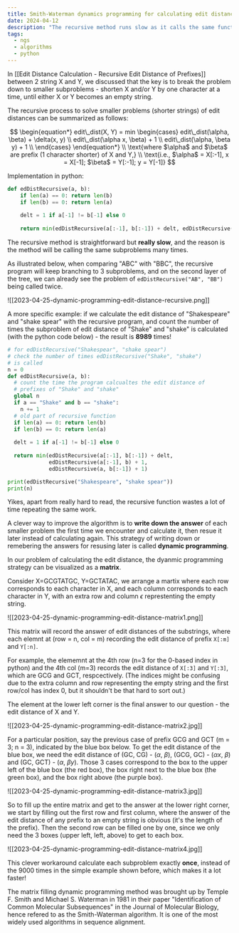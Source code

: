 ```yaml
---
title: Smith-Waterman dynamics programming for calculating edit distance
date: 2024-04-12
description: "The recursive method runs slow as it calls the same function many times. Dynamics programming address that by recording the answer for later calling."
tags:
  - ngs
  - algorithms
  - python
---
```


In [[Edit Distance Calculation - Recursive Edit Distance of Prefixes]] between 2 string X and Y,
we discussed that the key is to break the problem down to smaller subproblems -
shorten X and/or Y by one character at a time, 
until either X or Y becomes an empty string.

The recursive process to solve smaller problems (shorter strings) of edit distances can be summarized as follows:

$$
\begin{equation*}
edit\_dist(X, Y) = min
\begin{cases}
edit\_dist(\alpha, \beta)  + \delta(x, y) \\
edit\_dist(\alpha x, \beta)  + 1 \\
edit\_dist(\alpha, \beta y)  + 1 \\
\end{cases}
\end{equation*}
\\
\text{where $\alpha$ and $\beta$ are prefix (1 character shorter) of X and Y,}
\\
\text{i.e., $\alpha$ = X[:-1], x = X[-1]; $\beta$ = Y[:-1]; y = Y[-1]}
$$

Implementation in python:

```python
def edDistRecursive(a, b): 
	if len(a) == 0: return len(b) 
	if len(b) == 0: return len(a) 
	
	delt = 1 if a[-1] != b[-1] else 0 
	
	return min(edDistRecursive(a[:-1], b[:-1]) + delt, edDistRecursive(a[:-1], b) + 1, edDistRecursive(a, b[:-1]) + 1)
```

The recursive method is straightforward but **really slow**, and the reason is the method will be calling the same subproblems many times.

As illustrated below, when comparing "ABC" with "BBC", the recursive program will keep branching to 3 subproblems, and on the second layer of the tree, we can already see the problem of `edDistRecursive("AB", "BB")` being called twice.

![[2023-04-25-dynamic-programming-edit-distance-recursive.png]]

A more specific example: 
if we calculate the edit distance of "Shakespeare" and "shake spear" with the recursive program, and count the number of times the subproblem of edit distance of "Shake" and "shake" is calculated (with the python code below) - the result is **8989** times!

```python
# for edDistRecursive("Shakespear", "shake spear")
# check the number of times edDistRecursive("Shake", "shake")
# is called
n = 0
def edDistRecursive(a, b): 
  # count the time the program calcualtes the edit distance of
  # prefixes of "Shake" and "shake"
  global n
  if a == "Shake" and b == "shake":
    n += 1
  # old part of recursive function
  if len(a) == 0: return len(b) 
  if len(b) == 0: return len(a) 
	
  delt = 1 if a[-1] != b[-1] else 0 
  
  return min(edDistRecursive(a[:-1], b[:-1]) + delt, 
             edDistRecursive(a[:-1], b) + 1, 
             edDistRecursive(a, b[:-1]) + 1)

print(edDistRecursive("Shakespeare", "shake spear"))
print(n)
```

Yikes, apart from really hard to read, the recursive function wastes a lot of time repeating the same work.

A clever way to improve the algorithm is to **write down the answer** of each smaller problem the first time we encounter and calculate it, then resue it later instead of calculating again.
This strategy of writing down or remebering the answers for resusing later is called **dynamic programming**.

In our problem of calculating the edit distance, the dyanmic programming strategy can be visualized as a **matrix**.

Consider X=GCGTATGC, Y=GCTATAC, we arrange a martix where each row corresponds to each character in X, and each column corresponds to each character in Y, with an extra row and column $\epsilon$ represtenting the empty string.

![[2023-04-25-dynamic-programming-edit-distance-matrix1.png]]

This matrix will record the answer of edit distances of the substrings, where each elemnt at (row = n, col = m) recording the edit distance of prefix `X[:m]` and `Y[:n]`.

For example, the elememnt at the 4th row (n=3 for the 0-based index in python) and the 4th col (m=3) records the edit distance of `X[:3]` and `Y[:3]`, which are GCG and GCT, respcectively. 
(The indices might be confusing due to the extra column and row representing the empty string and the first row/col has index 0, but it shouldn't be that hard to sort out.)

The element at the lower left corner is the final answer to our question - the edit distance of X and Y.


![[2023-04-25-dynamic-programming-edit-distance-matrix2.jpg]]

For a particular position, say the previous case of prefix GCG and GCT (m = 3; n = 3), indicated by the blue box below.
To get the edit distance of the blue box, we need the edit distance of (GC, CG) - ($\alpha$, $\beta$), (GCG, GC) - ($\alpha x$, $\beta$) and (GC, GCT) - ($\alpha$, $\beta y$).
Those 3 cases correspond to the box to the upper left of the blue box (the red box), the box right next to the blue box (the green box), and the box right above (the purple box).

![[2023-04-25-dynamic-programming-edit-distance-matrix3.jpg]]

So to fill up the entire matrix and get to the answer at the lower right corner, we start by filling out the first row and first column, where the answer of the edit distance of any prefix to an empty string is obvious (it's the length of the prefix).
Then the second row can be filled one by one, since we only need the 3 boxes (upper left, left, above) to get to each box.

![[2023-04-25-dynamic-programming-edit-distance-matrix4.jpg]]

This clever workaround calculate each subproblem exactly **once**, instead of the 9000 times in the simple example shown before, which makes it a lot faster!

The matrix filling dynamic programming method was brought up by Temple F. Smith and Michael S. Waterman in 1981 in their paper "Identification of Common Molecular Subsequences" in the Journal of Molecular Biology, hence refered to as the Smith-Waterman algorithm.
It is one of the most widely used algorithms in sequence alignment.
